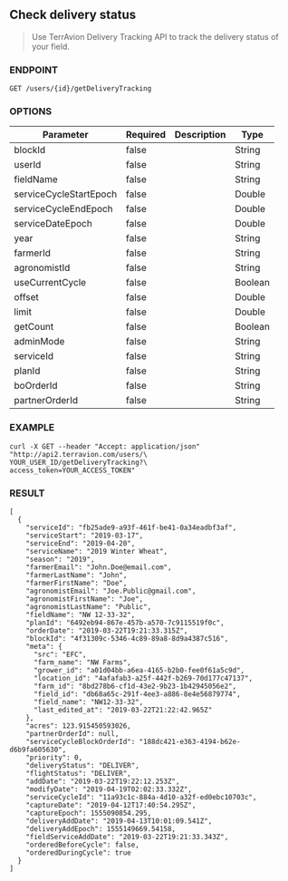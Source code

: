 ## Check delivery status

> Use TerrAvion Delivery Tracking API to track the delivery status of your field. 

### ENDPOINT

`GET /users/{id}/getDeliveryTracking`

### OPTIONS

| Parameter| Required | Description | Type | 
| - | - | - | - |
| blockId | false | | String |
| userId | false | | String |
| fieldName | false | | String |
| serviceCycleStartEpoch | false | | Double |
| serviceCycleEndEpoch | false | | Double |
| serviceDateEpoch | false | | Double |
| year | false | | String |
| farmerId | false | | String |
| agronomistId | false | | String |
| useCurrentCycle | false | | Boolean |
| offset | false | | Double |
| limit | false | | Double |
| getCount		 | false | | Boolean|
| adminMode | false | | String |
| serviceId | false | | String |
| planId | false | | String |
| boOrderId | false | | String |
| partnerOrderId | false | | String |

### EXAMPLE

```
curl -X GET --header "Accept: application/json" "http://api2.terravion.com/users/\
YOUR_USER_ID/getDeliveryTracking?\
access_token=YOUR_ACCESS_TOKEN"
```

### RESULT

```
[
  {
    "serviceId": "fb25ade9-a93f-461f-be41-0a34eadbf3af",
    "serviceStart": "2019-03-17",
    "serviceEnd": "2019-04-20",
    "serviceName": "2019 Winter Wheat",
    "season": "2019",
    "farmerEmail": "John.Doe@email.com",
    "farmerLastName": "John",
    "farmerFirstName": "Doe",
    "agronomistEmail": "Joe.Public@gmail.com",
    "agronomistFirstName": "Joe",
    "agronomistLastName": "Public",
    "fieldName": "NW 12-33-32",
    "planId": "6492eb94-867e-457b-a570-7c9115519f0c",
    "orderDate": "2019-03-22T19:21:33.315Z",
    "blockId": "4f31309c-5346-4c89-89a8-8d9a4387c516",
    "meta": {
      "src": "EFC",
      "farm_name": "NW Farms",
      "grower_id": "a01d04bb-a6ea-4165-b2b0-fee0f61a5c9d",
      "location_id": "4afafab3-a25f-442f-b269-70d177c47137",
      "farm_id": "8bd278b6-cf1d-43e2-9b23-1b42945056e2",
      "field_id": "db68a65c-291f-4ee3-a886-8e4e56879774",
      "field_name": "NW12-33-32",
      "last_edited_at": "2019-03-22T21:22:42.965Z"
    },
    "acres": 123.915450593026,
    "partnerOrderId": null,
    "serviceCycleBlockOrderId": "188dc421-e363-4194-b62e-d6b9fa605630",
    "priority": 0,
    "deliveryStatus": "DELIVER",
    "flightStatus": "DELIVER",
    "addDate": "2019-03-22T19:22:12.253Z",
    "modifyDate": "2019-04-19T02:02:33.332Z",
    "serviceCycleId": "11a93c1c-884a-4d10-a32f-ed0ebc10703c",
    "captureDate": "2019-04-12T17:40:54.295Z",
    "captureEpoch": 1555090854.295,
    "deliveryAddDate": "2019-04-13T10:01:09.541Z",
    "deliveryAddEpoch": 1555149669.54158,
    "fieldServiceAddDate": "2019-03-22T19:21:33.343Z",
    "orderedBeforeCycle": false,
    "orderedDuringCycle": true
  }
]
```
